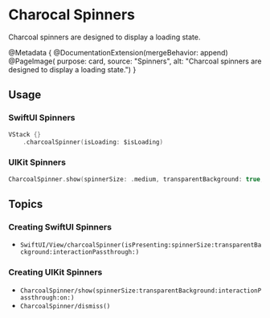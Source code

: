 # Charocal Spinners

Charcoal spinners are designed to display a loading state.

@Metadata {
    @DocumentationExtension(mergeBehavior: append)
    @PageImage(
        purpose: card, 
        source: "Spinners", 
        alt: "Charcoal spinners are designed to display a loading state.")
}

## Usage

### SwiftUI Spinners

```swift
VStack {}
    .charcoalSpinner(isLoading: $isLoading)
```

### UIKit Spinners

```swift
CharcoalSpinner.show(spinnerSize: .medium, transparentBackground: true, interactionPassthrough: true, on: view)
```

## Topics

### Creating SwiftUI Spinners

- ``SwiftUI/View/charcoalSpinner(isPresenting:spinnerSize:transparentBackground:interactionPassthrough:)``

### Creating UIKit Spinners

- ``CharcoalSpinner/show(spinnerSize:transparentBackground:interactionPassthrough:on:)``
- ``CharcoalSpinner/dismiss()``
